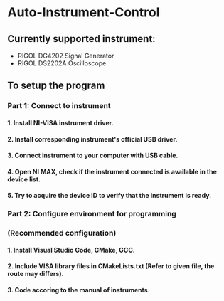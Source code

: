 # Auto-Instrument-Control
## Currently supported instrument:
* RIGOL DG4202 Signal Generator
* RIGOL DS2202A Oscilloscope
## To setup the program
### **Part 1: Connect to instrument**
#### 1. Install NI-VISA instrument driver.
#### 2. Install corresponding instrument's official USB driver.
#### 3. Connect instrument to your computer with USB cable.
#### 4. Open NI MAX, check if the instrument connected is available in the device list.
#### 5. Try to acquire the device ID to verify that the instrument is ready.
### **Part 2: Configure environment for programming**
### (Recommended configuration)
#### 1. Install Visual Studio Code, CMake, GCC.
#### 2. Include VISA library files in CMakeLists.txt (Refer to given file, the route may differs).
#### 3. Code accoring to the manual of instruments.